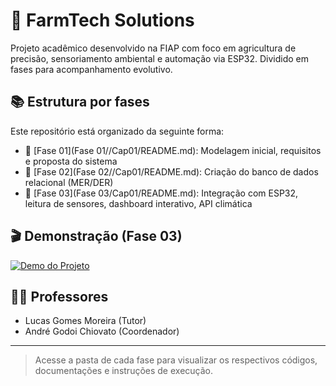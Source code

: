 # 🌱 FarmTech Solutions

Projeto acadêmico desenvolvido na FIAP com foco em agricultura de precisão, sensoriamento ambiental e automação via ESP32. Dividido em fases para acompanhamento evolutivo.

## 📚 Estrutura por fases

Este repositório está organizado da seguinte forma:

- 📁 [Fase 01](Fase 01//Cap01/README.md): Modelagem inicial, requisitos e proposta do sistema
- 📁 [Fase 02](Fase 02//Cap01/README.md): Criação do banco de dados relacional (MER/DER)
- 📁 [Fase 03](Fase 03/Cap01/README.md): Integração com ESP32, leitura de sensores, dashboard interativo, API climática

## 🎬 Demonstração (Fase 03)

[![Demo do Projeto](https://img.youtube.com/vi/D1dbePHdDAo/mqdefault.jpg)](https://youtu.be/D1dbePHdDAo)

## 👨‍🏫 Professores
- Lucas Gomes Moreira (Tutor)
- André Godoi Chiovato (Coordenador)

---

> Acesse a pasta de cada fase para visualizar os respectivos códigos, documentações e instruções de execução.
